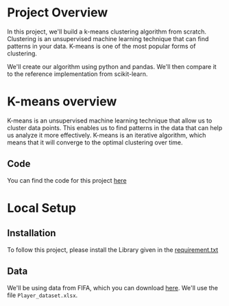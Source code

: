 # Project Overview

In this project, we'll build a k-means clustering algorithm from scratch.  Clustering is an unsupervised machine learning technique that can find patterns in your data.  K-means is one of the most popular forms of clustering.

We'll create our algorithm using python and pandas.  We'll then compare it to the reference implementation from scikit-learn.

# K-means overview

K-means is an unsupervised machine learning technique that allow us to cluster data points.  This enables us to find patterns in the data that can help us analyze it more effectively.  K-means is an iterative algorithm, which means that it will converge to the optimal clustering over time.


## Code

You can find the code for this project [here](https://github.com/SHAHURAJS/K-means)

# Local Setup

## Installation

To follow this project, please install the Library given in the [requirement.txt](https://github.com/SHAHURAJS/K-means/blob/main/requirement.txt)

## Data

We'll be using data from FIFA, which you can download [here](https://www.kaggle.com/datasets/stefanoleone992/fifa-22-complete-player-dataset). We'll use the file `Player_dataset.xlsx`. 